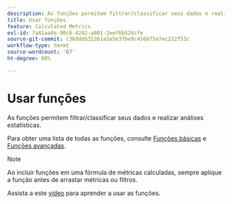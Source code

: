 ```yaml
---
description: As funções permitem filtrar/classificar seus dados e realizar análises estatísticas.
title: Usar funções
feature: Calculated Metrics
exl-id: 7a41aa4e-90c6-4242-a801-2eef6b524cfe
source-git-commit: c36dddb31261a3a5e37be9c4566f5e7ec212f53c
workflow-type: tm+mt
source-wordcount: '67'
ht-degree: 80%

---
```


# Usar funções

As funções permitem filtrar/classificar seus dados e realizar análises estatísticas.

Para obter uma lista de todas as funções, consulte [Funções básicas](/help/components/calc-metrics/cm-functions.md) e [Funções avançadas](/help/components/calc-metrics/cm-adv-functions.md).

>[!NOTE]
>
>Ao incluir funções em uma fórmula de métricas calculadas, sempre aplique a função antes de arrastar métricas ou filtros.

Assista a este [vídeo](https://youtu.be/SSyWvomnewI) para aprender a usar as funções.

